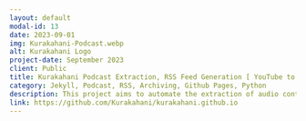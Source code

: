 ```yaml
---
layout: default
modal-id: 13
date: 2023-09-01
img: Kurakahani-Podcast.webp
alt: Kurakahani Logo
project-date: September 2023
client: Public
title: Kurakahani Podcast Extraction, RSS Feed Generation [ YouTube to Podcast RSS ], Website Hosting and Archiving
category: Jekyll, Podcast, RSS, Archiving, Github Pages, Python
description: This project aims to automate the extraction of audio content from the "Kurakahani" podcast videos on YouTube, convert them to audio files, generate an RSS feed, create a website, and automatically archive all the generated content on the Internet Archive's Wayback Machine. Users can easily access and explore the podcast's episodes at <a href="https://kurakahani.github.io">kurakahani.github.io</a>, RSS feed, and archived website at <a href="https://web.archive.org/web/sitemap/kurakahani.github.io/">The Wayback Machine</a>.
link: https://github.com/Kurakahani/kurakahani.github.io
---
```


